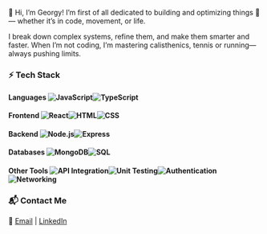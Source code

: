 👋 Hi, I’m Georgy!
I’m first of all dedicated to building and optimizing things 🧩 — whether it’s in code, movement, or life.

I break down complex systems, refine them, and make them smarter and faster.
When I’m not coding, I’m mastering calisthenics, tennis or running—always pushing limits.

### **⚡ Tech Stack**  
#### **Languages**  ![JavaScript](https://img.shields.io/badge/-JavaScript-F7DF1E?style=flat&logo=javascript&logoColor=black)![TypeScript](https://img.shields.io/badge/-TypeScript-3178C6?style=flat&logo=typescript&logoColor=white)
#### **Frontend**   ![React](https://img.shields.io/badge/-React-61DAFB?style=flat&logo=react&logoColor=black)![HTML](https://img.shields.io/badge/-HTML-E34F26?style=flat&logo=html5&logoColor=white)![CSS](https://img.shields.io/badge/-CSS-1572B6?style=flat&logo=css3&logoColor=white)  
#### **Backend**   ![Node.js](https://img.shields.io/badge/-Node.js-339933?style=flat&logo=node.js&logoColor=white)![Express](https://img.shields.io/badge/-Express-000000?style=flat&logo=express&logoColor=white) 
#### **Databases**   ![MongoDB](https://img.shields.io/badge/-MongoDB-47A248?style=flat&logo=mongodb&logoColor=white)![SQL](https://img.shields.io/badge/-SQL-4479A1?style=flat&logo=postgresql&logoColor=white)
#### **Other Tools**  ![API Integration](https://img.shields.io/badge/-API%20Integration-FF6F00?style=flat)![Unit Testing](https://img.shields.io/badge/-Unit%20Testing-46a2f1?style=flat)![Authentication](https://img.shields.io/badge/-Authentication-FF6F00?style=flat)![Networking](https://img.shields.io/badge/-Networking-0078D7?style=flat)  

### **📬 Contact Me**  
📧 [Email](mailto:ovsyannikovgeorgy@gmail.com) | [LinkedIn](https://www.linkedin.com/in/georgeflow/)  
